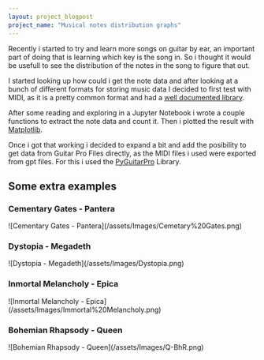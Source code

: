```yaml
---
layout: project_blogpost
project_name: "Musical notes distribution graphs"
---
```


Recently i started to try and learn more songs on guitar by ear, an important part of doing that is learning which key is the song in. So i thought it would be usefull to see the distribution of the notes in the song to figure that out.

I started looking up how could i get the note data and after looking at a bunch of different formats for storing music data I decided to first test with MIDI, as it is a pretty common format and had a [well documented library](https://mido.readthedocs.io/).

After some reading and exploring in a Jupyter Notebook i wrote a couple functions to extract the note data and count it. Then i plotted the result with [Matplotlib](https://matplotlib.org/).

Once i got that working i decided to expand a bit and add the posibility to get data from Guitar Pro Files directly, as the MIDI files i used were exported from gpt files. For this i used the [PyGuitarPro](https://pyguitarpro.readthedocs.io) Library.

## Some extra examples

<h3 class="center"> Cementary Gates - Pantera </h3>
![Cementary Gates - Pantera](/assets/Images/Cemetary%20Gates.png)

<h3 class="center"> Dystopia - Megadeth </h3>
![Dystopia - Megadeth](/assets/Images/Dystopia.png)

<h3 class="center"> Inmortal Melancholy - Epica </h3>
![Inmortal Melancholy - Epica](/assets/Images/Immortal%20Melancholy.png)

<h3 class="center"> Bohemian Rhapsody - Queen </h3>
![Bohemian Rhapsody - Queen](/assets/Images/Q-BhR.png)
